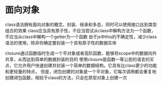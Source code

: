 # 面向对象
class语法拥有面向对象的概念，封装、继承和多态，同时可以使用接口达到类型组合的效果
class应当具有原子性，不应当尝试从class中解构方法为一个函数，不应当从class中解构一个getter为一个函数
由于js中this的不确定性，减少class语法的使用，除非你确定要封装一个具有原子性的数据实体

closure通过函数临时生成一个平对象或者高阶函数，能够将scope中的数据向外共享，从而达到简单的数据封装的目的
使用closure是函数一等公民的语言的买点，它允许用户快速创建并封装一个简单的数据结构，它具有比class更少的功能和更轻量的特点，
但是，闭包创建的对象是一个平对象，它每次调用都会重复地创建闭包函数，相较于class的方法，只会在原型对象上创建一次
